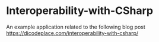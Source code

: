 # Interoperability-with-CSharp

An example application related to the following blog post https://dicodeplace.com/interoperability-with-csharp/
